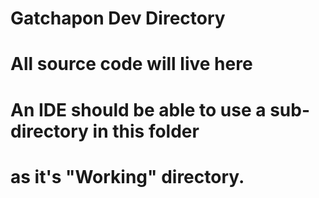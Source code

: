 # Gatchapon Dev Directory

# All source code will live here
# An IDE should be able to use a sub-directory in this folder
#  as it's "Working" directory.